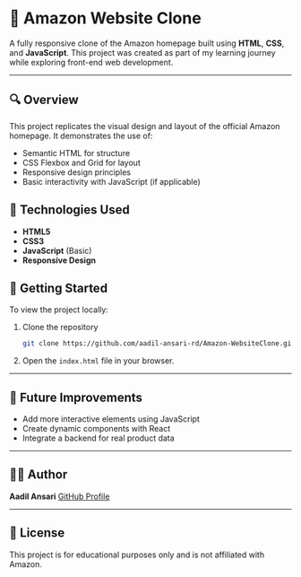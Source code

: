 
# 🛒 Amazon Website Clone

A fully responsive clone of the Amazon homepage built using **HTML**, **CSS**, and **JavaScript**. This project was created as part of my learning journey while exploring front-end web development.

---

## 🔍 Overview

This project replicates the visual design and layout of the official Amazon homepage. It demonstrates the use of:

- Semantic HTML for structure
- CSS Flexbox and Grid for layout
- Responsive design principles
- Basic interactivity with JavaScript (if applicable)


## 🧰 Technologies Used

- **HTML5**
- **CSS3**
- **JavaScript** (Basic)
- **Responsive Design**




## 🚀 Getting Started

To view the project locally:

1. Clone the repository  
   ```bash
   git clone https://github.com/aadil-ansari-rd/Amazon-WebsiteClone.git


2. Open the `index.html` file in your browser.

---

## 📌 Future Improvements

* Add more interactive elements using JavaScript
* Create dynamic components with React
* Integrate a backend for real product data

---

## 🙋‍♂️ Author

**Aadil Ansari**
[GitHub Profile](https://github.com/aadil-ansari-rd)

---

## 📝 License

This project is for educational purposes only and is not affiliated with Amazon.
